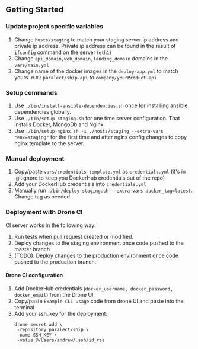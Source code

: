 ## Getting Started

### Update project specific variables

1. Change `hosts/staging` to match your staging server ip address and private ip address. Private ip address can be found in the result of `ifconfig` command on the server (`eth1`) 
2. Change `api_domain,web_domain,landing_domain` domains in the `vars/main.yml`
3. Change name of the docker images in the `deploy-app.yml` to match yours. e.x.: `paralect/ship-api` to `company/yourProduct-api`

### Setup commands

1. Use `./bin/install-ansible-dependencies.sh` once for installing ansible dependencies globally.
2. Use `./bin/setup-staging.sh` for one time server configuration. That installs Docker, MongoDb and Nginx.
3. Use `./bin/setup-nginx.sh -i ./hosts/staging --extra-vars "env=staging"` for the first time and after nginx config changes to copy nginx template to the server.

### Manual deployment

1. Copy/paste `vars/credentials-template.yml` as `credentials.yml` (it's in .gitignore to keep you DockerHub credentials out of the repo)
2. Add your DockerHub credentials into `credentials.yml`
3. Manually run `./bin/deploy-staging.sh --extra-vars docker_tag=latest`. Change tag as needed.


### Deployment with Drone CI

CI server works in the following way:
1. Run tests when pull request created or modified.
2. Deploy changes to the staging environment once code pushed to the master branch
3. (TODO). Deploy changes to the production environment once code pushed to the production branch.

#### Drone CI configuration

1. Add DockerHub credentials (`docker_username, docker_password, docker_email`) from the Drone UI.
2. Copy/paste `Example CLI Usage` code from drone UI and paste into the terminal
3. Add your ssh_key for the deployment:
    ```
    drone secret add \
     -repository paralect/ship \
     -name SSH_KEY \
     -value @/Users/andrew/.ssh/id_rsa
    ```
